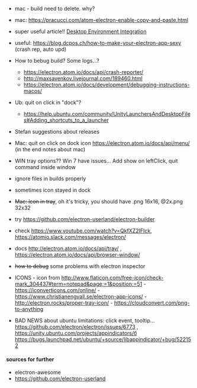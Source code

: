 
- mac - build need to delete. why?
- mac: https://pracucci.com/atom-electron-enable-copy-and-paste.html
- super useful article!! [Desktop Environment Integration](https://electron.atom.io/docs/tutorial/desktop-environment-integration/#unity-launcher-shortcuts-linux)
- useful: https://blog.dcpos.ch/how-to-make-your-electron-app-sexy (crash rep, auto upd)
- How to bebug build? Some logs...? 
    - https://electron.atom.io/docs/api/crash-reporter/
    - http://maxsavenkov.livejournal.com/189460.html
    - https://electron.atom.io/docs/development/debugging-instructions-macos/
- Ub: quit on click in "dock"? 
    - https://help.ubuntu.com/community/UnityLaunchersAndDesktopFiles#Adding_shortcuts_to_a_launcher
- Stefan suggestions about releases
- Mac: quit on click on dock icon https://electron.atom.io/docs/api/menu/ (in the end notes about mac)
- WIN tray options?? Win 7 have issues... Add show on leftClick, quit command inside window
- ignore files in builds properly 

- sometimes icon stayed in dock
 - ~~Mac: icon in tray~~, oh it's tricky, you should have <name>.png 16x16,  <name>@2x.png 32x32               
- try https://github.com/electron-userland/electron-builder
- check https://www.youtube.com/watch?v=QkfXZ2IFIck, https://atomio.slack.com/messages/electron/    
- docs http://electron.atom.io/docs/api/tray/ , https://electron.atom.io/docs/api/browser-window/
- ~~how to debug~~ some problems with electron inspector
- ICONS 
        - icon from http://www.flaticon.com/free-icon/check-mark_304437#term=notepad&page;=1&position;=51
        - https://iconverticons.com/online/
        - https://www.christianengvall.se/electron-app-icons/
        - http://electron.rocks/proper-tray-icon/
        - https://cloudconvert.com/png-to-anything
- BAD NEWS about ubuntu limitations: click event, tooltip... https://github.com/electron/electron/issues/6773 , https://unity.ubuntu.com/projects/appindicators/б https://bugs.launchpad.net/ubuntu/+source/libappindicator/+bug/522152

#### sources for further
- electron-awesome
- https://github.com/electron-userland
